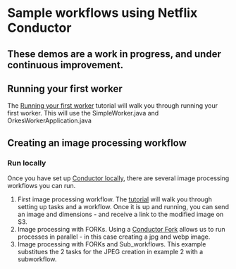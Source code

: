 # Sample workflows using Netflix Conductor

## These demos are a work in progress, and under continuous improvement.

## Running your first worker

The [Running your first worker](https://orkes.io/content/docs/getting-started/run/running-first-worker) tutorial will walk you through running your first worker. This will use the SimpleWorker.java and OrkesWorkerApplication.java

## Creating an image processing workflow

### Run locally

Once you have set up [Conductor locally](https://orkes.io/content/docs/getting-started/install/running-locally), there are several image processing workflows you can run.

1. First image processing workflow. The [tutorial](https://orkes.io/content/blog/image-processing-workflow-with-conductor) will walk you through setting up tasks and a workflow. Once it is up and running, you can send an image and dimensions - and receive a link to the modified image on S3.
2. Image processing with FORKs. Using a [Conductor Fork](https://orkes.io/content/blog/image-processing-multiple-images-forks) allows us to run processes in parallel - in this case creating a jpg and webp image.
3. Image processing with FORKs and Sub_workflows. This example substitues the 2 tasks for the JPEG creation in example 2 with a subworkflow.
